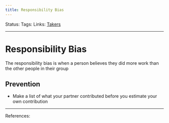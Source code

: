 ```yaml
---
title: Responsibility Bias
---
```

Status:
Tags:
Links: [Takers](out/takers.md)
___
# Responsibility Bias
The responsibility bias is when a person believes they did more work than the other people in their group
## Prevention
- Make a list of what your partner contributed before you estimate your own contribution
___
References: